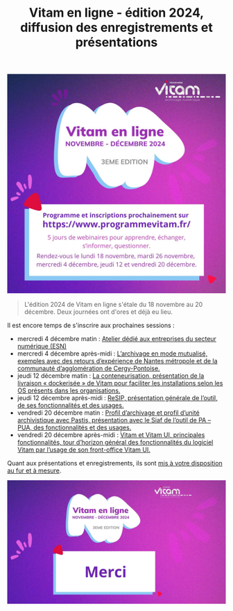 ﻿---
layout: post
title: Vitam en ligne - édition 2024, diffusion des enregistrements et présentations
---

![Logos](/public/images/Vitamenligne_2024.jpg)
> L'édition 2024 de Vitam en ligne s'étale du 18 novembre au 20 décembre. Deux journées ont d'ores et déjà eu lieu.

Il est encore temps de s'inscrire aux prochaines sessions :
- mercredi 4 décembre matin : [Atelier dédié aux entreprises du secteur numérique (ESN)](https://events.teams.microsoft.com/event/a4ce1deb-c220-43c2-9b6d-637ebe75bcb1@5d0b42b2-7ba0-42b9-bd88-2dd1558bd190)
- mercredi 4 décembre après-midi : [L’archivage en mode mutualisé, exemples avec des retours d’expérience de Nantes métropole et de la communauté d’agglomération de Cergy-Pontoise.](https://events.teams.microsoft.com/event/cb86aa11-dd67-4842-947e-937e15d2e462@5d0b42b2-7ba0-42b9-bd88-2dd1558bd190)
- jeudi 12 décembre matin : [La conteneurisation, présentation de la livraison « dockerisée » de Vitam pour faciliter les installations selon les OS présents dans les organisations.](https://events.teams.microsoft.com/event/47635479-136e-4fdd-86db-53fb929ddd24@5d0b42b2-7ba0-42b9-bd88-2dd1558bd190)
- jeudi 12 décembre après-midi : [ReSIP, présentation générale de l’outil, de ses fonctionnalités et des usages.](https://events.teams.microsoft.com/event/cbe7a74c-1480-4536-ac88-98a8559a7b2f@5d0b42b2-7ba0-42b9-bd88-2dd1558bd190)
- vendredi 20 décembre matin : [Profil d’archivage et profil d’unité archivistique avec Pastis, présentation avec le Siaf de l’outil de PA – PUA, des fonctionnalités et des usages.](https://events.teams.microsoft.com/event/ed064b97-273f-4232-88a5-37f4408eaeef@5d0b42b2-7ba0-42b9-bd88-2dd1558bd190)
- vendredi 20 décembre après-midi : [Vitam et Vitam UI, principales fonctionnalités, tour d’horizon général des fonctionnalités du logiciel Vitam par l’usage de son front-office Vitam UI.](https://events.teams.microsoft.com/event/2c59eec0-2ee8-4d5a-8781-86f7db49287b@5d0b42b2-7ba0-42b9-bd88-2dd1558bd190)

Quant aux présentations et enregistrements, ils sont [mis à votre disposition au fur et à mesure](./pages/demonstration/vitam_2024.md).

![Logos](/public/images/Vitamenligne_2024_merci.jpg)